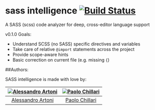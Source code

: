 sass intelligence [![Build Status](https://travis-ci.org/artoale/sass-intelligence.png?branch=master)](https://travis-ci.org/artoale/sass-intelligence)
=================

A SASS (scss) code analyzer for deep, cross-editor language support

v0.1.0 Goals:

* Understand SCSS (no SASS) specific directives and variables
* Take care of relative `@import` statements across the project 
* Provide scope-aware hints
* Basic correction on current file (e.g. missing `{`)

##Authors:

SASS intelligence is made with love by:

[![Alessandro Artoni](http://www.gravatar.com/avatar/fdfcb7b08d6b6f390a188a2d16c07804?s=144)](http://artoale.com) | [![Paolo Chillari](https://gravatar.com/avatar/e796a2b428e5d78c6c6e2f10cd64d6cd?s=144)](https://github.com/flea89) 
:---:|:---:
[Alessandro Artoni](http://artoale.com) | [Paolo Chillari](https://github.com/flea89) 
